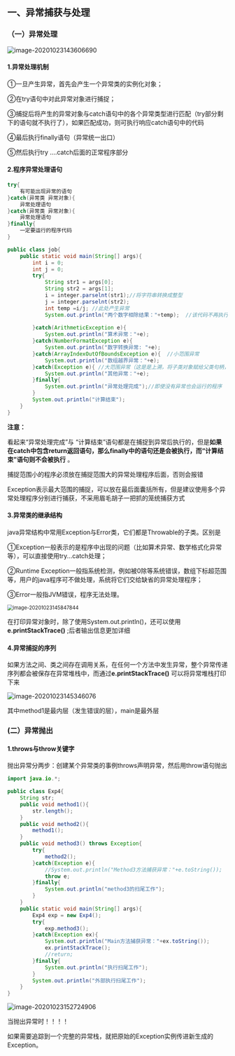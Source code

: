 ## 一、异常捕获与处理

### （一）异常处理

![image-20201023143606690](C:\Users\win10\AppData\Roaming\Typora\typora-user-images\image-20201023143606690.png) 

#### 1.异常处理机制

①一旦产生异常，首先会产生一个异常类的实例化对象；

②在try语句中对此异常对象进行捕捉；

③捕捉后将产生的异常对象与catch语句中的各个异常类型进行匹配（try部分剩下的语句就不执行了），如果匹配成功，则可执行响应catch语句中的代码

④最后执行finally语句（异常统一出口）

⑤然后执行try ....catch后面的正常程序部分

#### 2.程序异常处理语句

```java
try{
    有可能出现异常的语句
}catch(异常类 异常对象){
    异常处理语句
}catch(异常类 异常对象){
    异常处理语句
}finally{
    一定要运行的程序代码
}
```

```java
public class job{
    public static void main(String[] args){
        int i = 0;
        int j = 0;
        try{
            String str1 = args[0];
            String str2 = args[1];
            i = integer.parselnt(str1);//将字符串转换成整型
            j = integer.parselnt(str2);
            int temp =i/j; //此处产生异常
            System.out.println("两个数字相除结果："+temp);  //该代码不再执行
            
        }catch(ArithmeticException e){
            System.out.println("算术异常："+e);
        }catch(NumberFormatException e){
            System.out.println("数字转换异常: "+e);
        }catch(ArrayIndexOutOfBoundsException e){  //小范围异常
            System.out.println("数组越界异常："+e);
        }catch(Exception e){ //大范围异常（这是是上溯，将子类对象赋给父类句柄，任何子类错误都会被判断出来
            System.out.println("其他异常："+e);
        }finally{
            System.out.println("异常处理完成");//即使没有异常也会运行的程序
        }
        System.out.println("计算结束");
    }
}
```

**注意：** 

看起来“异常处理完成”与 “计算结束”语句都是在捕捉到异常后执行的，但是**如果在catch中包含return返回语句，那么finally中的语句还是会被执行，而“计算结束”语句则不会被执行** 。

捕捉范围小的程序必须放在捕捉范围大的异常处理程序后面，否则会报错

Exception表示最大范围的捕捉，可以放在最后面囊括所有，但是建议使用多个异常处理程序分别进行捕获，不采用眉毛胡子一把抓的笼统捕获方式

#### 3.异常类的继承结构

java异常结构中常用Exception与Error类，它们都是Throwable的子类。区别是

①Exception一般表示的是程序中出现的问题（比如算术异常、数学格式化异常等），可以直接使用try...catch处理；

②Runtime Exception一般指系统检测，例如被0除等系统错误，数组下标超范围等，用户的java程序可不做处理，系统将它们交给缺省的异常处理程序；

③Error一般指JVM错误，程序无法处理。

<img src="C:\Users\win10\AppData\Roaming\Typora\typora-user-images\image-20201023145847844.png" alt="image-20201023145847844" style="zoom:80%;" />  

在打印异常对象时，除了使用System.out.println()，还可以使用**e.printStackTrace()** ;后者输出信息更加详细

#### 4.异常捕捉的序列

如果方法之间、类之间存在调用关系，在任何一个方法中发生异常，整个异常传递序列都会被保存在异常堆栈中，而通过**e.printStackTrace()** 可以将异常堆栈打印下来

![image-20201023145346076](C:\Users\win10\AppData\Roaming\Typora\typora-user-images\image-20201023145346076.png) 

其中method1是最内层（发生错误的层），main是最外层

### (二）异常抛出

#### 1.throws与throw关键字

抛出异常分两步：创建某个异常类的事例throws声明异常，然后用throw语句抛出

```java
import java.io.*;

public class Exp4{
	String str;
	public void method1(){
		str.length();
	}
	public void method2(){
		method1();
	}
	public void method3() throws Exception{
		try{
			method2();
		}catch(Exception e){
			//System.out.println("Method3方法捕获异常："+e.toString());
			throw e;
		}finally{
            System.out.println("method3的扫尾工作");
        }
	}
	public static void main(String[] args){
		Exp4 exp = new Exp4();
		try{
			exp.method3();
		}catch(Exception ex){
			System.out.println("Main方法捕获异常："+ex.toString());
			ex.printStackTrace();
			//return;
		}finally{
			System.out.println("执行扫尾工作");
		}
		System.out.println("外部执行扫尾工作");
	}
}
```

![image-20201023152724906](C:\Users\win10\AppData\Roaming\Typora\typora-user-images\image-20201023152724906.png) 

当抛出异常时！！！！

如果需要追踪到一个完整的异常栈，就把原始的Exception实例传进新生成的Exception。

